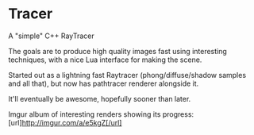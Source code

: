 # Tracer
A "simple" C++ RayTracer

The goals are to produce high quality images fast using interesting techniques, with a nice Lua interface for making the scene.

Started out as a lightning fast Raytracer (phong/diffuse/shadow samples and all that), but now has pathtracer renderer alongside it. 

It'll eventually be awesome, hopefully sooner than later.


Imgur album of interesting renders showing its progress:
[url]http://imgur.com/a/e5kgZ[/url]
